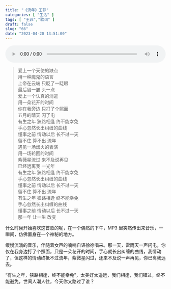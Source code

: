 ```yaml
---
title: "《流年》王菲"
categories: [ "生活" ]
tags: [ "王菲","歌词" ]
draft: false
slug: "66"
date: "2023-04-20 13:51:00"
---
```


<div style="width: 100%; margin: 0 0 2px;"><audio controls style="width: 100%; margin:0;"><source src="https://blog.wangyunzi.com/video/%E6%B5%81%E5%B9%B4-%E7%8E%8B%E8%8F%B2.mp3" type="audio/mpeg"></audio></div>

> 爱上一个天使的缺点  
> 用一种魔鬼的语言  
> 上帝在云端 只眨了一眨眼  
> 最后眉一皱 头一点  
> 爱上一个认真的消遣  
> 用一朵花开的时间  
> 你在我旁边 只打了个照面  
> 五月的晴天 闪了电  
> 有生之年 狭路相逢 终不能幸免  
> 手心忽然长出纠缠的曲线  
> 懂事之前 情动以后 长不过一天  
> 留不住 算不出 流年  
> 遇见一场烟火的表演  
> 用一场轮回的时间  
> 紫薇星流过 来不及说再见  
> 已经远离我 一光年  
> 有生之年 狭路相逢 终不能幸免  
> 手心忽然长出纠缠的曲线  
> 懂事之前 情动以后 长不过一天  
> 留不住 算不出 流年  
> 有生之年 狭路相逢 终不能幸免  
> 手心忽然长出纠缠的曲线  
> 懂事之前 情动以后 长不过一天  
> 那一年 让一生 改变

什么时候开始喜欢这首歌的呢，在一个偶然的下午，MP3 里突然传出来音乐，一瞬间，仿佛置身在一个神秘的地方。

缓慢流淌的音乐，伴随着女声的喃喃自语徐徐唱来。那一天，雷雨天一声闪电，你仅在我身边打了个照面，只是一朵花开的时间，手心就长出纠缠的曲线，我情动了，但这样的情动终抵不过流年，紫微星闪过，还来不及说一声再见，你已离我远去。

“有生之年，狭路相逢，终不能幸免”，太美好太遥远，我们相逢，我们错过，终不能避免，世间人潮人往，今天你又路过了谁？
